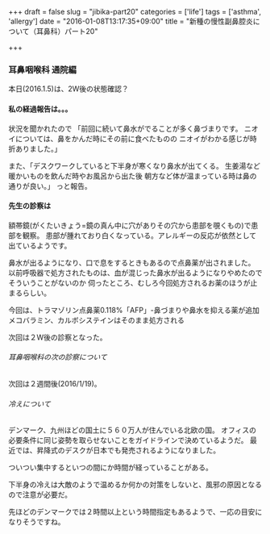 +++
draft = false
slug = "jibika-part20"
categories = ['life']
tags = ['asthma', 'allergy']
date = "2016-01-08T13:17:35+09:00"
title = "新種の慢性副鼻腔炎について（耳鼻科）パート20"

+++

### 耳鼻咽喉科 通院編

本日(2016.1.5)は、2W後の状態確認？

#### 私の経過報告は。。。

状況を聞かれたので
「前回に続いて鼻水がでることが多く鼻づまりです。
ニオイについては、鼻をかんだ時にその前に食べたものの
ニオイがわかる感じが時折ありました。」

また、「デスクワークしていると下半身が寒くなり鼻水が出てくる。
生姜湯など暖かいものを飲んだ時やお風呂から出た後
朝方など体が温まっている時は鼻の通りが良い。」
っと報告。

<!--more-->

#### 先生の診察は
額帯鏡(がくたいきょう=鏡の真ん中に穴がありその穴から患部を覗くもの)で患部を観察。
患部が腫れており白くなっている。アレルギーの反応が依然として出ているようです。

鼻水が出るようになり、口で息をするときもあるので点鼻薬が出されました。
以前呼吸器で処方されたものは、血が混じった鼻水が出るようになりやめたのでそういうことがないのか
伺ったところ、むしろ今回処方されるお薬のほうが止まるらしい。

今回は、トラマゾリン点鼻薬0.118%「AFP」-鼻づまりや鼻水を抑える薬が追加
メコバラミン、カルボシステインはそのまま処方される

次回は２W後の診察となった。

###### 耳鼻咽喉科の次の診察について

次回は２週間後(2016/1/19)。

###### 冷えについて
デンマーク、九州ほどの国土に５６０万人が住んでいる北欧の国。
オフィスの必要条件に同じ姿勢を取らせないことをガイドラインで決めているようだ。
最近では、昇降式のデスクが日本でも発売されるようになりました。

ついつい集中するといつの間にか時間が経っていることがある。

下半身の冷えは大敵のようで温めるか何かの対策をしないと、風邪の原因となるので注意が必要だ。

先ほどのデンマークでは２時間以上という時間指定もあるようで、一応の目安になりそうですね。
